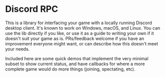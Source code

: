 # Discord RPC

This is a library for interfacing your game with a locally running Discord desktop client.
It's known to work on Windows, macOS, and Linux. You can use the lib directly if you like, or use it as a guide to writing your own if it doesn't suit your game as is. PRs/feedback welcome if you have an improvement everyone might want, or can describe how this doesn't meet your needs.

Included here are some quick demos that implement the very minimal subset to show current status, and have callbacks for where a more complete game would do more things (joining, spectating, etc).